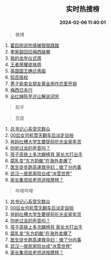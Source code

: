 <div align="center"><h2>实时热搜榜</h2><h4>2024-02-06 11:40:01</h4></div>

> 微博  

1. [霍启刚说热情被狠狠践踏](https://s.weibo.com/weibo?q=%23%E9%9C%8D%E5%90%AF%E5%88%9A%E8%AF%B4%E7%83%AD%E6%83%85%E8%A2%AB%E7%8B%A0%E7%8B%A0%E8%B7%B5%E8%B8%8F%23&t=31&band_rank=1&Refer=top)<br />
2. [李家超回应梅西缺赛](https://s.weibo.com/weibo?q=%23%E6%9D%8E%E5%AE%B6%E8%B6%85%E5%9B%9E%E5%BA%94%E6%A2%85%E8%A5%BF%E7%BC%BA%E8%B5%9B%23&t=31&band_rank=2&Refer=top)<br />
3. [我的龙年仪式感](https://s.weibo.com/weibo?q=%23%E6%88%91%E7%9A%84%E9%BE%99%E5%B9%B4%E4%BB%AA%E5%BC%8F%E6%84%9F%23&t=31&band_rank=3&Refer=top)<br />
4. [王者荣耀皮肤雨](https://s.weibo.com/weibo?q=%E7%8E%8B%E8%80%85%E8%8D%A3%E8%80%80%E7%9A%AE%E8%82%A4%E9%9B%A8&t=31&band_rank=4&Refer=top)<br />
5. [英国国王确诊患癌](https://s.weibo.com/weibo?q=%23%E8%8B%B1%E5%9B%BD%E5%9B%BD%E7%8E%8B%E7%A1%AE%E8%AF%8A%E6%82%A3%E7%99%8C%23&t=31&band_rank=5&Refer=top)<br />
6. [知否版权](https://s.weibo.com/weibo?q=%E7%9F%A5%E5%90%A6%E7%89%88%E6%9D%83&t=31&band_rank=6&Refer=top)<br />
7. [男子偷卖女朋友黄金用作恋爱开销](https://s.weibo.com/weibo?q=%23%E7%94%B7%E5%AD%90%E5%81%B7%E5%8D%96%E5%A5%B3%E6%9C%8B%E5%8F%8B%E9%BB%84%E9%87%91%E7%94%A8%E4%BD%9C%E6%81%8B%E7%88%B1%E5%BC%80%E9%94%80%23&t=31&band_rank=7&Refer=top)<br />
8. [梅西日本行](https://s.weibo.com/weibo?q=%E6%A2%85%E8%A5%BF%E6%97%A5%E6%9C%AC%E8%A1%8C&t=31&band_rank=8&Refer=top)<br />
9. [全红婵陈芋汐让解说词穷](https://s.weibo.com/weibo?q=%23%E5%85%A8%E7%BA%A2%E5%A9%B5%E9%99%88%E8%8A%8B%E6%B1%90%E8%AE%A9%E8%A7%A3%E8%AF%B4%E8%AF%8D%E7%A9%B7%23&t=31&band_rank=9&Refer=top)<br />

> 知乎  


> 百度  

1. [总书记心系受灾群众](https://www.baidu.com/s?wd=%E6%80%BB%E4%B9%A6%E8%AE%B0%E5%BF%83%E7%B3%BB%E5%8F%97%E7%81%BE%E7%BE%A4%E4%BC%97&sa=fyb_news&rsv_dl=fyb_news)<br />
2. [00后女司机雪天翻车后淡定自拍](https://www.baidu.com/s?wd=00%E5%90%8E%E5%A5%B3%E5%8F%B8%E6%9C%BA%E9%9B%AA%E5%A4%A9%E7%BF%BB%E8%BD%A6%E5%90%8E%E6%B7%A1%E5%AE%9A%E8%87%AA%E6%8B%8D&sa=fyb_news&rsv_dl=fyb_news)<br />
3. [爸妈吐槽大学生要提前吃光全家年货](https://www.baidu.com/s?wd=%E7%88%B8%E5%A6%88%E5%90%90%E6%A7%BD%E5%A4%A7%E5%AD%A6%E7%94%9F%E8%A6%81%E6%8F%90%E5%89%8D%E5%90%83%E5%85%89%E5%85%A8%E5%AE%B6%E5%B9%B4%E8%B4%A7&sa=fyb_news&rsv_dl=fyb_news)<br />
4. [你听过龙的声音吗？](https://www.baidu.com/s?wd=%E4%BD%A0%E5%90%AC%E8%BF%87%E9%BE%99%E7%9A%84%E5%A3%B0%E9%9F%B3%E5%90%97%EF%BC%9F&sa=fyb_news&rsv_dl=fyb_news)<br />
5. [孩子高铁上多次踢椅背 家长大打出手](https://www.baidu.com/s?wd=%E5%AD%A9%E5%AD%90%E9%AB%98%E9%93%81%E4%B8%8A%E5%A4%9A%E6%AC%A1%E8%B8%A2%E6%A4%85%E8%83%8C+%E5%AE%B6%E9%95%BF%E5%A4%A7%E6%89%93%E5%87%BA%E6%89%8B&sa=fyb_news&rsv_dl=fyb_news)<br />
6. [腐乳变“东方奶酪”在海外卖爆了](https://www.baidu.com/s?wd=%E8%85%90%E4%B9%B3%E5%8F%98%E2%80%9C%E4%B8%9C%E6%96%B9%E5%A5%B6%E9%85%AA%E2%80%9D%E5%9C%A8%E6%B5%B7%E5%A4%96%E5%8D%96%E7%88%86%E4%BA%86&sa=fyb_news&rsv_dl=fyb_news)<br />
7. [医生徒步跑高速救孕妇：做了分内事](https://www.baidu.com/s?wd=%E5%8C%BB%E7%94%9F%E5%BE%92%E6%AD%A5%E8%B7%91%E9%AB%98%E9%80%9F%E6%95%91%E5%AD%95%E5%A6%87%EF%BC%9A%E5%81%9A%E4%BA%86%E5%88%86%E5%86%85%E4%BA%8B&sa=fyb_news&rsv_dl=fyb_news)<br />
8. [武汉一居民家阳台成“冰雪世界”](https://www.baidu.com/s?wd=%E6%AD%A6%E6%B1%89%E4%B8%80%E5%B1%85%E6%B0%91%E5%AE%B6%E9%98%B3%E5%8F%B0%E6%88%90%E2%80%9C%E5%86%B0%E9%9B%AA%E4%B8%96%E7%95%8C%E2%80%9D&sa=fyb_news&rsv_dl=fyb_news)<br />
9. [家长集资给老师送按摩椅？](https://www.baidu.com/s?wd=%E5%AE%B6%E9%95%BF%E9%9B%86%E8%B5%84%E7%BB%99%E8%80%81%E5%B8%88%E9%80%81%E6%8C%89%E6%91%A9%E6%A4%85%EF%BC%9F&sa=fyb_news&rsv_dl=fyb_news)<br />

> 哔哩哔哩  

1. [总书记心系受灾群众](https://www.baidu.com/s?wd=%E6%80%BB%E4%B9%A6%E8%AE%B0%E5%BF%83%E7%B3%BB%E5%8F%97%E7%81%BE%E7%BE%A4%E4%BC%97&sa=fyb_news&rsv_dl=fyb_news)<br />
2. [00后女司机雪天翻车后淡定自拍](https://www.baidu.com/s?wd=00%E5%90%8E%E5%A5%B3%E5%8F%B8%E6%9C%BA%E9%9B%AA%E5%A4%A9%E7%BF%BB%E8%BD%A6%E5%90%8E%E6%B7%A1%E5%AE%9A%E8%87%AA%E6%8B%8D&sa=fyb_news&rsv_dl=fyb_news)<br />
3. [爸妈吐槽大学生要提前吃光全家年货](https://www.baidu.com/s?wd=%E7%88%B8%E5%A6%88%E5%90%90%E6%A7%BD%E5%A4%A7%E5%AD%A6%E7%94%9F%E8%A6%81%E6%8F%90%E5%89%8D%E5%90%83%E5%85%89%E5%85%A8%E5%AE%B6%E5%B9%B4%E8%B4%A7&sa=fyb_news&rsv_dl=fyb_news)<br />
4. [你听过龙的声音吗？](https://www.baidu.com/s?wd=%E4%BD%A0%E5%90%AC%E8%BF%87%E9%BE%99%E7%9A%84%E5%A3%B0%E9%9F%B3%E5%90%97%EF%BC%9F&sa=fyb_news&rsv_dl=fyb_news)<br />
5. [孩子高铁上多次踢椅背 家长大打出手](https://www.baidu.com/s?wd=%E5%AD%A9%E5%AD%90%E9%AB%98%E9%93%81%E4%B8%8A%E5%A4%9A%E6%AC%A1%E8%B8%A2%E6%A4%85%E8%83%8C+%E5%AE%B6%E9%95%BF%E5%A4%A7%E6%89%93%E5%87%BA%E6%89%8B&sa=fyb_news&rsv_dl=fyb_news)<br />
6. [腐乳变“东方奶酪”在海外卖爆了](https://www.baidu.com/s?wd=%E8%85%90%E4%B9%B3%E5%8F%98%E2%80%9C%E4%B8%9C%E6%96%B9%E5%A5%B6%E9%85%AA%E2%80%9D%E5%9C%A8%E6%B5%B7%E5%A4%96%E5%8D%96%E7%88%86%E4%BA%86&sa=fyb_news&rsv_dl=fyb_news)<br />
7. [医生徒步跑高速救孕妇：做了分内事](https://www.baidu.com/s?wd=%E5%8C%BB%E7%94%9F%E5%BE%92%E6%AD%A5%E8%B7%91%E9%AB%98%E9%80%9F%E6%95%91%E5%AD%95%E5%A6%87%EF%BC%9A%E5%81%9A%E4%BA%86%E5%88%86%E5%86%85%E4%BA%8B&sa=fyb_news&rsv_dl=fyb_news)<br />
8. [武汉一居民家阳台成“冰雪世界”](https://www.baidu.com/s?wd=%E6%AD%A6%E6%B1%89%E4%B8%80%E5%B1%85%E6%B0%91%E5%AE%B6%E9%98%B3%E5%8F%B0%E6%88%90%E2%80%9C%E5%86%B0%E9%9B%AA%E4%B8%96%E7%95%8C%E2%80%9D&sa=fyb_news&rsv_dl=fyb_news)<br />
9. [家长集资给老师送按摩椅？](https://www.baidu.com/s?wd=%E5%AE%B6%E9%95%BF%E9%9B%86%E8%B5%84%E7%BB%99%E8%80%81%E5%B8%88%E9%80%81%E6%8C%89%E6%91%A9%E6%A4%85%EF%BC%9F&sa=fyb_news&rsv_dl=fyb_news)<br />

